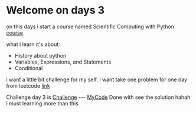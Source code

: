 # Welcome on days 3
on this days i start a course named Scientific Computing with Python [course](https://www.freecodecamp.org/learn/scientific-computing-with-python/)

what i learn it's about:
* History about python
* Variables, Expressions, and Statements
* Conditional

i want a little bit challenge for my self, i want take one problem for one day from leetcode [link](https://leetcode.com/problemset/all/)

Challenge day 3 is [Challenge](https://leetcode.com/problems/two-sum/) --- [MyCode](TwoSum.py)
Done with see the solution hahah
i must learning more than this
